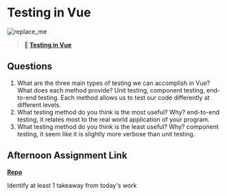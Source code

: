 # Testing in Vue

![replace_me](https://codeworks.blob.core.windows.net/public/assets/img/illustrations/placeholder.svg)

> **📖 [Testing in Vue](https://codeworksacademy.com/fs-student-guide/resources/wk8-9/04-Vue-Testing)**

## Questions

1. What are the three main types of testing we can accomplish in Vue? What does each method provide?
Unit testing, component testing, end-to-end testing. Each method allows us to test our code differently at different levels. 
2. What testing method do you think is the most useful? Why?
end-to-end testing, it relates most to the real world application of your program. 
3. What testing method do you think is the least useful? Why?
component testing, it seem like it is slightly more verbose than unit testing. 
## Afternoon Assignment Link

**[Repo](https://github.com/BDVassar/DailyRhythm)**

Identify at least 1 takeaway from today's work
